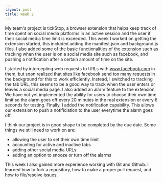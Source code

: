 ```yaml
---
layout: post
title: Week 2
---
```


My team's project is tickStop, a browser extension that helps keep track of time spent on social media platforms in an active session and the user if their social media time limit is exceeded. This week I worked on getting the extension started, this included adding the manifest.json and background.js files. I also added some of the basic functionalities of the extension such as tracking when the user is on a social media site such as facebook, and pushing a notification after a certain amount of time on the site.

I started by intercepting web requests to URLs with www.facebook.com in them, but soon realized that sites like facebook send too many requests in the background for this to work efficiently. Instead, I switched to tracking the tab URL, this seems to be a good way to track when the user enters or leaves a social media page. I also added an alarm feature to the extension. We have not yet implemented the ability for users to choose their own time limit so the alarm goes off every 20 minutes in the real extension or every 6 seconds for testing. Finally, I added the notification capability. This allows our extension to push a notificiation to the user everytime the alarm goes off.

I think our project is in good shape to be completed by the due date. Some things we still need to work on are:
* allowing the user to set their own time limit
* accounting for active and inactive tabs
* adding other social media URLs
* adding an option to snooze or turn off the alarms

This week I also gained more experience working with Git and Github. I learned how to fork a repository, how to make a proper pull request, and how to file/resolve issues.
